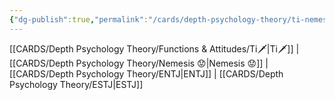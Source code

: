 ```yaml
---
{"dg-publish":true,"permalink":"/cards/depth-psychology-theory/ti-nemesis/","created":"2023-01-05T12:05:48.582+01:00","updated":"2023-04-18T12:35:40.471+02:00"}
---
```


[[CARDS/Depth Psychology Theory/Functions & Attitudes/Ti🗡️\|Ti🗡️]] | [[CARDS/Depth Psychology Theory/Nemesis 😟\|Nemesis 😟]] | [[CARDS/Depth Psychology Theory/ENTJ\|ENTJ]] | [[CARDS/Depth Psychology Theory/ESTJ\|ESTJ]] 


